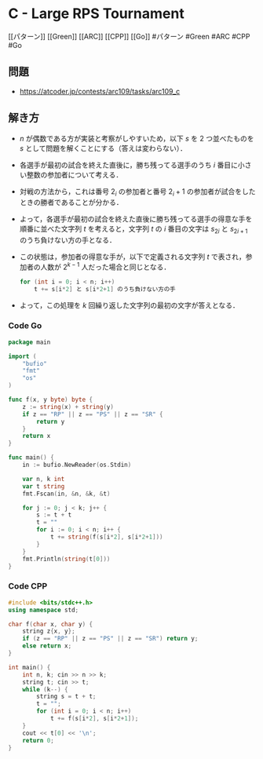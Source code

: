 # C - Large RPS Tournament
[[パターン]] [[Green]] [[ARC]] [[CPP]] [[Go]]
#パターン #Green #ARC #CPP #Go

## 問題
- https://atcoder.jp/contests/arc109/tasks/arc109_c

## 解き方
- $n$ が偶数である方が実装と考察がしやすいため，以下 $s$ を 2 つ並べたものを $s$ として問題を解くことにする（答えは変わらない）．
- 各選手が最初の試合を終えた直後に，勝ち残ってる選手のうち $i$ 番目に小さい整数の参加者について考える．
- 対戦の方法から，これは番号 $2_i$ の参加者と番号 $2_i + 1$ の参加者が試合をしたときの勝者であることが分かる．
- よって，各選手が最初の試合を終えた直後に勝ち残ってる選手の得意な手を順番に並べた文字列 $t$ を考えると，文字列 $t$ の $i$ 番目の文字は $s_{2i}$ と $s_{2i + 1}$ のうち負けない方の手となる．
- この状態は，参加者の得意な手が，以下で定義される文字列 $t$ で表され，参加者の人数が $2^{k − 1}$ 人だった場合と同じとなる．
	```c++
	for (int i = 0; i < n; i++)
		t += s[i*2] と s[i*2+1] のうち負けない方の手
	```
	
- よって，この処理を $k$ 回繰り返した文字列の最初の文字が答えとなる．

### Code Go
```go
package main

import (
	"bufio"
	"fmt"
	"os"
)

func f(x, y byte) byte {
	z := string(x) + string(y)
	if z == "RP" || z == "PS" || z == "SR" {
		return y
	}
	return x
}

func main() {
	in := bufio.NewReader(os.Stdin)

	var n, k int
	var t string
	fmt.Fscan(in, &n, &k, &t)

	for j := 0; j < k; j++ {
		s := t + t
		t = ""
		for i := 0; i < n; i++ {
			t += string(f(s[i*2], s[i*2+1]))
		}
	}
	fmt.Println(string(t[0]))
}
```

### Code CPP
```c++
#include <bits/stdc++.h>
using namespace std;

char f(char x, char y) {
	string z{x, y};
	if (z == "RP" || z == "PS" || z == "SR") return y;
	else return x;
}

int main() {
	int n, k; cin >> n >> k;
	string t; cin >> t;
	while (k--) {
		string s = t + t;
		t = "";
		for (int i = 0; i < n; i++)
			t += f(s[i*2], s[i*2+1]);
	}
	cout << t[0] << '\n';
	return 0;
}
```